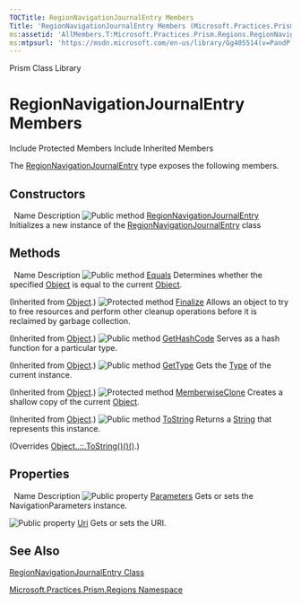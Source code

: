 ```yaml
---
TOCTitle: RegionNavigationJournalEntry Members
Title: 'RegionNavigationJournalEntry Members (Microsoft.Practices.Prism.Regions)'
ms:assetid: 'AllMembers.T:Microsoft.Practices.Prism.Regions.RegionNavigationJournalEntry'
ms:mtpsurl: 'https://msdn.microsoft.com/en-us/library/Gg405514(v=PandP.50)'
---
```


Prism Class Library

RegionNavigationJournalEntry Members
====================================

Include Protected Members
Include Inherited Members

The [RegionNavigationJournalEntry](https://msdn.microsoft.com/t:microsoft.practices.prism.regions.regionnavigationjournalentry) type exposes the following members.

Constructors
------------

<span id="constructorTableToggle"></span>
 
Name
Description
![](https://msdn.microsoft.com/en-us/Gg405514.pubmethod(en-us,PandP.50).gif "Public method")
[RegionNavigationJournalEntry](https://msdn.microsoft.com/m:microsoft.practices.prism.regions.regionnavigationjournalentry.)
Initializes a new instance of the [RegionNavigationJournalEntry](https://msdn.microsoft.com/t:microsoft.practices.prism.regions.regionnavigationjournalentry) class

Methods
-------

<span id="methodTableToggle"></span>
 
Name
Description
![](https://msdn.microsoft.com/en-us/Gg405514.pubmethod(en-us,PandP.50).gif "Public method")
[Equals](http://msdn2.microsoft.com/en-us/library/bsc2ak47)
Determines whether the specified [Object](http://msdn2.microsoft.com/en-us/library/e5kfa45b) is equal to the current [Object](http://msdn2.microsoft.com/en-us/library/e5kfa45b).

(Inherited from [Object](http://msdn2.microsoft.com/en-us/library/e5kfa45b).)
![](https://msdn.microsoft.com/en-us/Gg405514.protmethod(en-us,PandP.50).gif "Protected method")
[Finalize](http://msdn2.microsoft.com/en-us/library/4k87zsw7)
Allows an object to try to free resources and perform other cleanup operations before it is reclaimed by garbage collection.

(Inherited from [Object](http://msdn2.microsoft.com/en-us/library/e5kfa45b).)
![](https://msdn.microsoft.com/en-us/Gg405514.pubmethod(en-us,PandP.50).gif "Public method")
[GetHashCode](http://msdn2.microsoft.com/en-us/library/zdee4b3y)
Serves as a hash function for a particular type.

(Inherited from [Object](http://msdn2.microsoft.com/en-us/library/e5kfa45b).)
![](https://msdn.microsoft.com/en-us/Gg405514.pubmethod(en-us,PandP.50).gif "Public method")
[GetType](http://msdn2.microsoft.com/en-us/library/dfwy45w9)
Gets the [Type](http://msdn2.microsoft.com/en-us/library/42892f65) of the current instance.

(Inherited from [Object](http://msdn2.microsoft.com/en-us/library/e5kfa45b).)
![](https://msdn.microsoft.com/en-us/Gg405514.protmethod(en-us,PandP.50).gif "Protected method")
[MemberwiseClone](http://msdn2.microsoft.com/en-us/library/57ctke0a)
Creates a shallow copy of the current [Object](http://msdn2.microsoft.com/en-us/library/e5kfa45b).

(Inherited from [Object](http://msdn2.microsoft.com/en-us/library/e5kfa45b).)
![](https://msdn.microsoft.com/en-us/Gg405514.pubmethod(en-us,PandP.50).gif "Public method")
[ToString](https://msdn.microsoft.com/m:microsoft.practices.prism.regions.regionnavigationjournalentry.tostring)
Returns a [String](http://msdn2.microsoft.com/en-us/library/s1wwdcbf) that represents this instance.

(Overrides [Object..::.ToString()()()](http://msdn2.microsoft.com/en-us/library/7bxwbwt2).)

Properties
----------

<span id="propertyTableToggle"></span>
 
Name
Description
![](https://msdn.microsoft.com/en-us/Gg405514.pubproperty(en-us,PandP.50).gif "Public property")
[Parameters](https://msdn.microsoft.com/p:microsoft.practices.prism.regions.regionnavigationjournalentry.parameters)
Gets or sets the NavigationParameters instance.

![](https://msdn.microsoft.com/en-us/Gg405514.pubproperty(en-us,PandP.50).gif "Public property")
[Uri](https://msdn.microsoft.com/p:microsoft.practices.prism.regions.regionnavigationjournalentry.uri)
Gets or sets the URI.

See Also
--------

<span id="seeAlsoToggle"></span>
[RegionNavigationJournalEntry Class](https://msdn.microsoft.com/t:microsoft.practices.prism.regions.regionnavigationjournalentry)

[Microsoft.Practices.Prism.Regions Namespace](https://msdn.microsoft.com/n:microsoft.practices.prism.regions)
